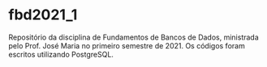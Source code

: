 # fbd2021_1
Repositório da disciplina de Fundamentos de Bancos de Dados, ministrada pelo Prof. José Maria no primeiro semestre de 2021. Os códigos foram escritos utilizando PostgreSQL.
